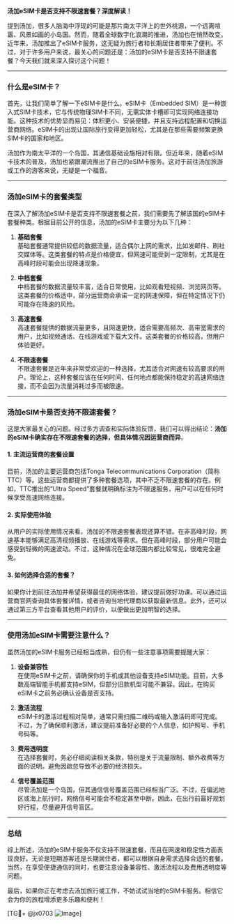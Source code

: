 **汤加eSIM卡是否支持不限速套餐？深度解读！**

提到汤加，很多人脑海中浮现的可能是那片南太平洋上的世外桃源，一个远离喧嚣、风景如画的小岛国。然而，随着全球数字化浪潮的推进，汤加也在悄然改变。近年来，汤加推出了eSIM卡服务，这无疑为旅行者和长期居住者带来了便利。不过，对于许多用户来说，最关心的问题还是：汤加的eSIM卡是否支持不限速套餐？今天我们就来深入探讨这个问题！

---

### 什么是eSIM卡？

首先，让我们简单了解一下eSIM卡是什么。eSIM卡（Embedded SIM）是一种嵌入式SIM卡技术，它与传统物理SIM卡不同，无需实体卡槽即可实现网络连接功能。这种技术的优势显而易见：体积更小、安装便捷，并且支持远程配置和切换运营商网络。eSIM卡的出现让国际旅行变得更加轻松，尤其是在那些需要频繁更换SIM卡的国家和地区。

汤加作为南太平洋的一个岛国，其通信基础设施相对有限。但近年来，随着eSIM卡技术的普及，汤加也紧跟潮流推出了自己的eSIM卡服务。这对于前往汤加旅游或工作的游客来说，无疑是一个福音。

---

### 汤加eSIM卡的套餐类型

在深入了解汤加eSIM卡是否支持不限速套餐之前，我们需要先了解该国的eSIM卡套餐种类。根据目前公开的信息，汤加的eSIM卡主要分为以下几种：

1. **基础套餐**  
   基础套餐通常提供较低的数据流量，适合偶尔上网的需求，比如发邮件、刷社交媒体等。这类套餐的特点是价格便宜，但网速可能受到一定限制，尤其是在高峰时段可能会出现降速现象。

2. **中档套餐**  
   中档套餐的数据流量较丰富，适合日常使用，比如观看短视频、浏览网页等。这类套餐的价格适中，部分运营商会承诺一定的网速保障，但在特定情况下仍可能存在降速的风险。

3. **高速套餐**  
   高速套餐提供的数据流量更多，且网速更快，适合需要高频次、高带宽需求的用户，比如视频通话、在线游戏或下载大文件。这类套餐的价格较高，但用户体验更好。

4. **不限速套餐**  
   不限速套餐是近年来非常受欢迎的一种选择，尤其适合对网速有较高要求的用户。理论上，这种套餐应该在任何时间、任何地点都能保持稳定的高速网络连接，而不会因为流量消耗过多而被限速。

---

### 汤加eSIM卡是否支持不限速套餐？

这是大家最关心的问题。经过多方调查和实际体验反馈，我们可以得出结论：**汤加的eSIM卡确实存在不限速套餐的选择，但具体情况因运营商而异**。

#### 1. 主流运营商的套餐设置  
目前，汤加的主要运营商包括Tonga Telecommunications Corporation（简称TTC）等。这些运营商都提供了多种套餐选项，其中不乏不限速套餐的存在。例如，TTC推出的“Ultra Speed”套餐就明确标注为不限速服务，用户可以在任何时候享受高速网络连接。

#### 2. 实际使用体验  
从用户的实际使用情况来看，汤加的不限速套餐表现还算不错。在非高峰时段，网速基本能够满足高清视频播放、在线游戏等需求。但在高峰时段，部分用户可能会感受到轻微的网速波动。不过，这种情况在全球范围内都比较常见，很难完全避免。

#### 3. 如何选择合适的套餐？  
如果你计划前往汤加并希望获得最佳的网络体验，建议提前做好功课。可以通过运营商官网查询具体套餐详情，或者咨询当地代理商以获取最新信息。此外，还可以通过第三方平台查看其他用户的评价，以便做出更加明智的选择。

---

### 使用汤加eSIM卡需要注意什么？

虽然汤加的eSIM卡服务已经相当成熟，但仍有一些注意事项需要提醒大家：

1. **设备兼容性**  
   在使用eSIM卡之前，请确保你的手机或其他设备支持eSIM功能。目前，大多数高端智能手机都支持eSIM，但部分旧款机型可能不兼容。因此，在购买eSIM卡之前务必确认设备是否支持。

2. **激活流程**  
   eSIM卡的激活过程相对简单，通常只需扫描二维码或输入激活码即可完成。不过，为了确保顺利激活，建议提前准备好必要的个人信息，如护照号、手机号码等。

3. **费用透明度**  
   在选择套餐时，务必仔细阅读相关条款，特别是关于流量限制、额外收费等方面的说明。避免因疏忽导致不必要的经济损失。

4. **信号覆盖范围**  
   尽管汤加是一个岛国，但其通信信号覆盖范围已经相当广泛。不过，在偏远地区或海上航行时，网络信号可能会不稳定甚至中断。因此，在出行前最好规划好行程，尽量避开信号盲区。

---

### 总结

综上所述，汤加的eSIM卡服务不仅支持不限速套餐，而且在网速和稳定性方面表现良好。无论是短期游客还是长期居住者，都可以根据自身需求选择合适的套餐。当然，在享受便捷通信的同时，也要注意设备兼容性、激活流程以及费用透明度等问题。

最后，如果你正在考虑去汤加旅行或工作，不妨试试当地的eSIM卡服务。相信它会为你的旅程增添更多乐趣和便利！

[TG💪+ @jx0703 ![Image](https://github.com/user-attachments/assets/dbca1d08-cadb-493c-b0ec-ad6f7a83f270)]